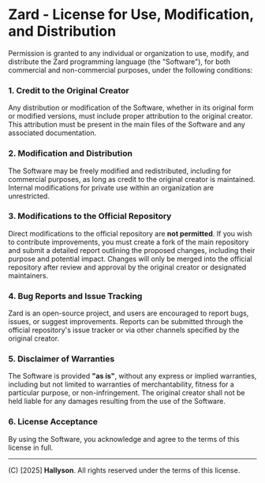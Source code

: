 # **Zard - License for Use, Modification, and Distribution**  

Permission is granted to any individual or organization to use, modify, and distribute the Zard programming language (the "Software"), for both commercial and non-commercial purposes, under the following conditions:  

### 1. **Credit to the Original Creator**  
Any distribution or modification of the Software, whether in its original form or modified versions, must include proper attribution to the original creator. This attribution must be present in the main files of the Software and any associated documentation.  

### 2. **Modification and Distribution**  
The Software may be freely modified and redistributed, including for commercial purposes, as long as credit to the original creator is maintained. Internal modifications for private use within an organization are unrestricted.  

### 3. **Modifications to the Official Repository**  
Direct modifications to the official repository are **not permitted**. If you wish to contribute improvements, you must create a fork of the main repository and submit a detailed report outlining the proposed changes, including their purpose and potential impact. Changes will only be merged into the official repository after review and approval by the original creator or designated maintainers.  

### 4. **Bug Reports and Issue Tracking**  
Zard is an open-source project, and users are encouraged to report bugs, issues, or suggest improvements. Reports can be submitted through the official repository's issue tracker or via other channels specified by the original creator.  

### 5. **Disclaimer of Warranties**  
The Software is provided **"as is"**, without any express or implied warranties, including but not limited to warranties of merchantability, fitness for a particular purpose, or non-infringement. The original creator shall not be held liable for any damages resulting from the use of the Software.  

### 6. **License Acceptance**  
By using the Software, you acknowledge and agree to the terms of this license in full.  

---

(C) [2025] **Hallyson**. All rights reserved under the terms of this license.


